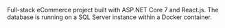 Full-stack eCommerce project built with ASP.NET Core 7 and React.js. The database is running on a SQL Server instance within a Docker container.

